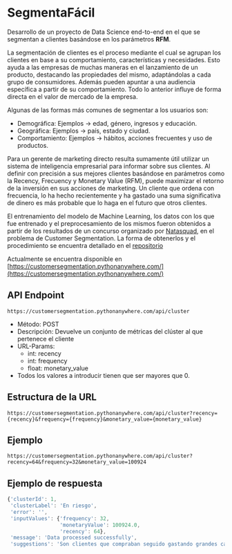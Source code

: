 # SegmentaFácil

Desarrollo de un proyecto de Data Science end-to-end en el que se segmentan a clientes basándose en los parámetros **RFM**.

La segmentación de clientes es el proceso mediante el cual se agrupan los clientes en base a su comportamiento, características y necesidades. Esto ayuda a las empresas de muchas maneras en el lanzamiento de un producto, destacando las propiedades del mismo, adaptándolas a cada grupo de consumidores. Además pueden apuntar a una audiencia específica a partir de su comportamiento. Todo lo anterior influye de forma directa en el valor de mercado de la empresa.

Algunas de las formas más comunes de segmentar a los usuarios son:

* Demográfica: Ejemplos -> edad, género, ingresos y educación.
* Geográfica: Ejemplos -> país, estado y ciudad.
* Comportamiento: Ejemplos -> hábitos, acciones frecuentes y uso de productos.

Para un gerente de marketing directo resulta sumamente útil utilizar un sistema de inteligencia empresarial para informar sobre sus clientes. Al definir con precisión a sus mejores clientes basándose en parámetros como la Recency, Frecuency y Monetary Value (RFM), puede maximizar el retorno de la inversión en sus acciones de marketing. Un cliente que ordena con frecuencia, lo ha hecho recientemente y ha gastado una suma significativa de dinero es más probable que lo haga en el futuro que otros clientes.

El entrenamiento del modelo de Machine Learning, los datos con los que fue entrenado y el preprocesamiento de los mismos fueron obtenidos a partir de los resultados de un concurso organizado por [Natasquad](https://www.natasquad.com/), en el problema de Customer Segmentation. La forma de obtenerlos y el procedimiento se encuentra detallado en el [repositorio](https://github.com/Ferricty/NataSquad-AI-Hackathon/tree/main/3_Customer_Segmentation)

Actualmente se encuentra disponible en [https://customersegmentation.pythonanywhere.com/](https://customersegmentation.pythonanywhere.com/)

## API Endpoint
```
https://customersegmentation.pythonanywhere.com/api/cluster
```

* Método: POST
* Descripción: Devuelve un conjunto de métricas del clúster al que pertenece el cliente
* URL-Params:
  * int: recency
  * int: frequency
  * float: monetary_value
* Todos los valores a introducir tienen que ser mayores que 0.

## Estructura de la URL
```
https://customersegmentation.pythonanywhere.com/api/cluster?recency={recency}&frequency={frequency}&monetary_value={monetary_value}
```

## Ejemplo
```
https://customersegmentation.pythonanywhere.com/api/cluster?recency=64&frequency=32&monetary_value=100924
```

## Ejemplo de respuesta
```javascript
{'clusterId': 1,
 'clusterLabel': 'En riesgo',
 'error': '',
 'inputValues': {'frequency': 32,
                 'monetaryValue': 100924.0,
                 'recency': 64},
 'message': 'Data processed successfully',
 'suggestions': 'Son clientes que compraban seguido gastando grandes cantidades, pero no han realizado compras recientemente. Se recomienda enviarles una campaña personalizada para reconectar y ofrecerles productos que puedan contribuir a que realicen otra compra.'}
```
